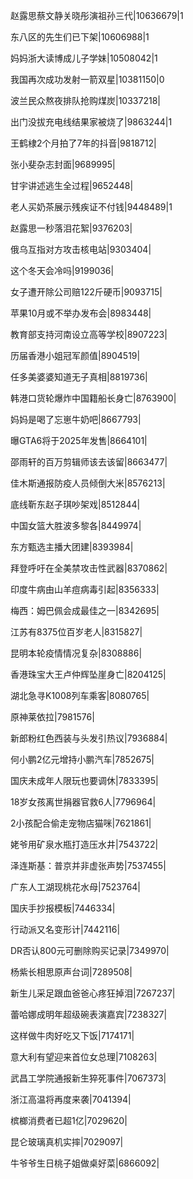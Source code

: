 赵露思蔡文静关晓彤演祖孙三代|10636679|1

东八区的先生们已下架|10606988|1

妈妈浙大读博成儿子学妹|10508042|1

我国再次成功发射一箭双星|10381150|0

波兰民众熬夜排队抢购煤炭|10337218|

出门没拔充电线结果家被烧了|9863244|1

王鹤棣2个月拍了7年的抖音|9818712|

张小斐杂志封面|9689995|

甘宇讲述逃生全过程|9652448|

老人买奶茶展示残疾证不付钱|9448489|1

赵露思一秒落泪花絮|9376203|

俄乌互指对方攻击核电站|9303404|

这个冬天会冷吗|9199036|

女子遭开除公司赔122斤硬币|9093715|

苹果10月或不举办发布会|8983448|

教育部支持河南设立高等学校|8907223|

历届香港小姐冠军颜值|8904519|

任多美婆婆知道无子真相|8819736|

韩港口货轮爆炸中国籍船长身亡|8763900|

妈妈是喝了忘崽牛奶吧|8667793|

曝GTA6将于2025年发售|8664101|

邵雨轩的百万剪辑师该去该留|8663477|

佳木斯通报防疫人员倾倒大米|8576213|

底线靳东赵子琪吵架戏|8512844|

中国女篮大胜波多黎各|8449974|

东方甄选主播大团建|8393984|

拜登呼吁在全美禁攻击性武器|8370862|

印度牛病由山羊痘病毒引起|8356333|

梅西：姆巴佩会成最佳之一|8342695|

江苏有8375位百岁老人|8315827|

昆明本轮疫情情况复杂|8308886|

香港珠宝大王卢仲辉坠崖身亡|8204125|

湖北急寻K1008列车乘客|8080765|

原神莱依拉|7981576|

新郎粉红色西装与头发引热议|7936884|

何小鹏2亿元增持小鹏汽车|7852675|

国庆未成年人限玩也要调休|7833395|

18岁女孩离世捐器官救6人|7796964|

2小孩配合偷走宠物店猫咪|7621861|

姥爷用矿泉水瓶打造压水井|7543722|

泽连斯基：普京并非虚张声势|7537455|

广东人工湖现桃花水母|7523764|

国庆手抄报模板|7446334|

行动派又名变形计|7442116|

DR否认800元可删除购买记录|7349970|

杨紫长相思原声台词|7289508|

新生儿采足跟血爸爸心疼狂掉泪|7267237|

蕾哈娜成明年超级碗表演嘉宾|7238327|

这样做牛肉好吃又下饭|7174171|

意大利有望迎来首位女总理|7108263|

武昌工学院通报新生猝死事件|7067373|

浙江高温将再度来袭|7041394|

槟榔消费者已超1亿|7029620|

昆仑玻璃真机实摔|7029097|

牛爷爷生日桃子姐做桌好菜|6866092|

